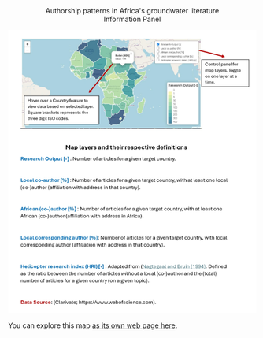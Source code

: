 <center>Authorship patterns in Africa's groundwater literature</center>

<center> Information Panel</center>

![](htw.png)

You can explore this map [as its own web page here](index.html).

